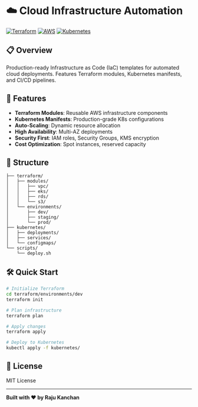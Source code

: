 # ☁️ Cloud Infrastructure Automation

[![Terraform](https://img.shields.io/badge/Terraform-1.5-purple.svg)](https://www.terraform.io/)
[![AWS](https://img.shields.io/badge/AWS-Ready-orange.svg)](https://aws.amazon.com/)
[![Kubernetes](https://img.shields.io/badge/Kubernetes-1.27-blue.svg)](https://kubernetes.io/)

## 📋 Overview

Production-ready Infrastructure as Code (IaC) templates for automated cloud deployments. Features Terraform modules, Kubernetes manifests, and CI/CD pipelines.

## 🚀 Features

- **Terraform Modules**: Reusable AWS infrastructure components
- **Kubernetes Manifests**: Production-grade K8s configurations
- **Auto-Scaling**: Dynamic resource allocation
- **High Availability**: Multi-AZ deployments
- **Security First**: IAM roles, Security Groups, KMS encryption
- **Cost Optimization**: Spot instances, reserved capacity

## 📁 Structure

```
├── terraform/
│   ├── modules/
│   │   ├── vpc/
│   │   ├── eks/
│   │   ├── rds/
│   │   └── s3/
│   └── environments/
│       ├── dev/
│       ├── staging/
│       └── prod/
├── kubernetes/
│   ├── deployments/
│   ├── services/
│   └── configmaps/
└── scripts/
    └── deploy.sh
```

## 🛠️ Quick Start

```bash
# Initialize Terraform
cd terraform/environments/dev
terraform init

# Plan infrastructure
terraform plan

# Apply changes
terraform apply

# Deploy to Kubernetes
kubectl apply -f kubernetes/
```

## 📝 License

MIT License

---
**Built with ❤️ by Raju Kanchan**